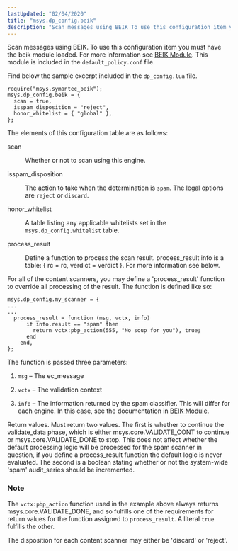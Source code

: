 ```yaml
---
lastUpdated: "02/04/2020"
title: "msys.dp_config.beik"
description: "Scan messages using BEIK To use this configuration item you must have the beik module loaded For more information see BEIK Module This module is included in the default policy conf file Find below the sample excerpt included in the dp config lua file The elements of this configuration table..."
---
```


Scan messages using BEIK. To use this configuration item you must have the beik module loaded. For more information see [BEIK Module](/momentum/3/3-reference/3-reference-modules-beik). This module is included in the `default_policy.conf` file.

Find below the sample excerpt included in the `dp_config.lua` file.

```
require("msys.symantec_beik");
msys.dp_config.beik = {
  scan = true,
  isspam_disposition = "reject",
  honor_whitelist = { "global" },
};
```

The elements of this configuration table are as follows:

<dl class="variablelist">

<dt>scan</dt>

<dd>

Whether or not to scan using this engine.

</dd>

<dt>isspam_disposition</dt>

<dd>

The action to take when the determination is `spam`. The legal options are `reject` or `discard`.

</dd>

<dt>honor_whitelist</dt>

<dd>

A table listing any applicable whitelists set in the `msys.dp_config.whitelist` table.

</dd>

<dt>process_result</dt>

<dd>

Define a function to process the scan result. process_result info is a table: { rc = rc, verdict = verdict }. For more information see below.

</dd>

</dl>

For all of the content scanners, you may define a 'process_result' function to override all processing of the result. The function is defined like so:

```
msys.dp_config.my_scanner = {
...
...
  process_result = function (msg, vctx, info)
      if info.result == "spam" then
        return vctx:pbp_action(555, "No soup for you"), true;
      end
    end,
};
```

The function is passed three parameters:

1.  `msg` – The ec_message

2.  `vctx` – The validation context

3.  `info` – The information returned by the spam classifier. This will differ for each engine. In this case, see the documentation in [BEIK Module](/momentum/3/3-reference/3-reference-modules-beik).

Return values. Must return two values. The first is whether to continue the validate_data phase, which is either msys.core.VALIDATE_CONT to continue or msys.core.VALIDATE_DONE to stop. This does not affect whether the default processing logic will be processed for the spam scanner in question, if you define a process_result function the default logic is never evaluated. The second is a boolean stating whether or not the system-wide 'spam' audit_series should be incremented.

### Note

The `vctx:pbp_action` function used in the example above always returns msys.core.VALIDATE_DONE, and so fulfills one of the requirements for return values for the function assigned to `process_result`. A literal `true` fulfills the other.

The disposition for each content scanner may either be 'discard' or 'reject'.
